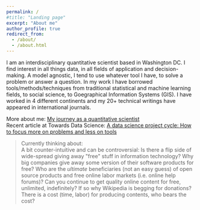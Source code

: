 ```yaml
---
permalink: /
#title: "Landing page"
excerpt: "About me"
author_profile: true
redirect_from: 
  - /about/
  - /about.html
---
```


I am an interdisciplinary quantitative scientist based in Washington DC. I find interest in all things data, in all fields of application and decision-making. A model agnostic, I tend to use whatever tool I have, to solve a problem or answer a question. In my work I have borrowed tools/methods/techniques from traditional statistical and machine learning fields, to social science, to Goegraphical Information Systems (GIS). I have worked in 4 different continents and my 20+ technical writings have appeared in international journals.

More about me: [My journey as a quantitative scientist](https://mabalam.github.io//my-journey/)  
Recent article at Towards Data Science: [A data science project cycle: How to focus more on problems and less on tools](https://towardsdatascience.com/a-data-science-project-cycle-af5a1cdef14f)
 
> Currently thinking about:  
A bit counter-intuitive and can be controversial: Is there a flip side of wide-spread giving away "free" stuff in information technology? Why big companies give away some version of their software products for free? Who are the *ultimate* beneficiaries (not an easy guess) of open source products and free online labor markets (i.e. online help forums)? Can you continue to get quality online content for free, unlimited, indefinitely? If so why Wikipedia is begging for donations?  
There is a cost (time, labor) for producing contents, who bears the cost?
